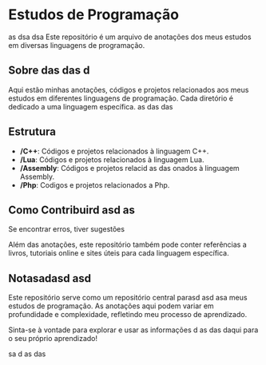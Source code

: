 # Estudos de Programação
as dsa dsa
Este repositório é um arquivo de anotações dos meus estudos em diversas linguagens de programação.

## Sobre das das d

Aqui estão minhas anotações, códigos e projetos relacionados aos meus estudos em diferentes linguagens de programação. Cada diretório é dedicado a uma linguagem específica.
as das das
## Estrutura

- **/C++**: Códigos e projetos relacionados à linguagem C++.
- **/Lua**: Códigos e projetos relacionados à linguagem Lua.
- **/Assembly**: Códigos e projetos relacid as das onados à linguagem Assembly.
- **/Php**: Codigos e projetos relacionados a Php.

## Como Contribuird asd as

Se encontrar erros, tiver sugestões  

Além das anotações, este repositório também pode conter referências a livros, tutoriais online e sites úteis para cada linguagem específica.

## Notasadasd asd 

Este repositório serve como um repositório central parasd asd asa meus estudos de programação. As anotações aqui podem variar em profundidade e complexidade, refletindo meu processo de aprendizado.

Sinta-se à vontade para explorar e usar as informações d as das daqui para o seu próprio aprendizado!

sa d as das 
